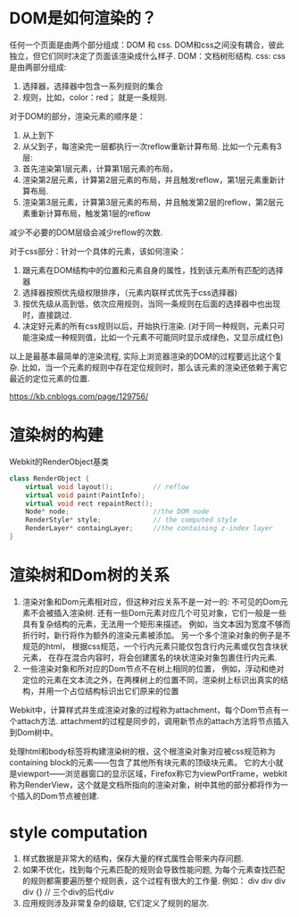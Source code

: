 # DOM是如何渲染的？
任何一个页面是由两个部分组成：DOM 和 css. 
DOM和css之间没有耦合，彼此独立，但它们同时决定了页面该渲染成什么样子.
DOM：文档树形结构.
css: css是由两部分组成:
1. 选择器，选择器中包含一系列规则的集合
2. 规则，比如，color：red； 就是一条规则.

对于DOM的部分，渲染元素的顺序是：
1. 从上到下
2. 从父到子，每渲染完一层都执行一次reflow重新计算布局.
比如一个元素有3层:
1. 首先渲染第1层元素，计算第1层元素的布局，
2. 渲染第2层元素，计算第2层元素的布局，并且触发reflow，第1层元素重新计算布局.
3. 渲染第3层元素，计算第3层元素的布局，并且触发第2层的reflow，第2层元素重新计算布局，触发第1层的reflow

减少不必要的DOM层级会减少reflow的次数.

对于css部分：针对一个具体的元素，该如何渲染：
1. 跟元素在DOM结构中的位置和元素自身的属性，找到该元素所有匹配的选择器
2. 选择器按照优先级权限排序，（元素内联样式优先于css选择器)
3. 按优先级从高到低，依次应用规则，当同一条规则在后面的选择器中也出现时，直接跳过.
4. 决定好元素的所有css规则以后，开始执行渲染. 
(对于同一种规则，元素只可能渲染成一种规则值，比如一个元素不可能同时显示成绿色，又显示成红色)

以上是最基本最简单的渲染流程, 实际上浏览器渲染的DOM的过程要远比这个复杂.
比如，当一个元素的规则中存在定位规则时，那么该元素的渲染还依赖于离它最近的定位元素的位置.



https://kb.cnblogs.com/page/129756/
# 渲染树的构建
Webkit的RenderObject基类
```c++
class RenderObject {
    virtual void layout();          // reflow
    virtual void paint(PaintInfo);
    virtual void rect repaintRect();
    Node* node;                     //the DOM node
    RenderStyle* style;             // the computed style
    RenderLayer* containgLayer;     //the containing z-index layer
}
```
# 渲染树和Dom树的关系
1. 渲染对象和Dom元素相对应，但这种对应关系不是一对一的:
不可见的Dom元素不会被插入渲染树.
还有一些Dom元素对应几个可见对象，它们一般是一些具有复杂结构的元素，无法用一个矩形来描述。
例如，当文本因为宽度不够而折行时，新行将作为额外的渲染元素被添加。
另一个多个渲染对象的例子是不规范的html，
根据css规范，一个行内元素只能仅包含行内元素或仅包含块状元素，
在存在混合内容时，将会创建匿名的块状渲染对象包裹住行内元素.
2. 一些渲染对象和所对应的Dom节点不在树上相同的位置，
例如，浮动和绝对定位的元素在文本流之外，在两棵树上的位置不同，渲染树上标识出真实的结构，并用一个占位结构标识出它们原来的位置

Webkit中，计算样式并生成渲染对象的过程称为attachment，每个Dom节点有一个attach方法.
attachment的过程是同步的，调用新节点的attach方法将节点插入到Dom树中。

处理html和body标签将构建渲染树的根，这个根渲染对象对应被css规范称为containing block的元素——包含了其他所有块元素的顶级块元素。
它的大小就是viewport——浏览器窗口的显示区域，Firefox称它为viewPortFrame，webkit称为RenderView，这个就是文档所指向的渲染对象，树中其他的部分都将作为一个插入的Dom节点被创建.

# style computation
1. 样式数据是非常大的结构，保存大量的样式属性会带来内存问题.
2. 如果不优化，找到每个元素匹配的规则会导致性能问题, 为每个元素查找匹配的规则都需要遍历整个规则表，这个过程有很大的工作量. 
例如： div div div div {} // 三个div的后代div
3. 应用规则涉及非常复杂的级联, 它们定义了规则的层次.











